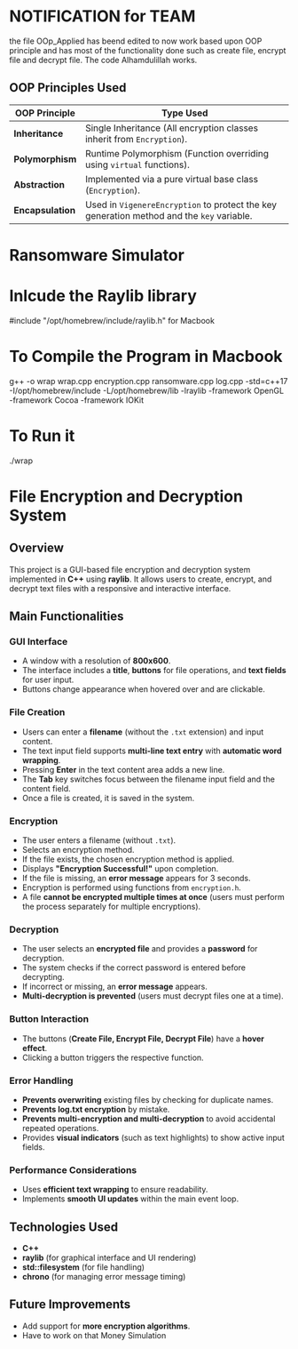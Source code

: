# NOTIFICATION for TEAM
the file OOp_Applied has beend edited to now work based upon OOP principle and has most of the functionality done such as create file, encrypt file and decrypt file. The code Alhamdulillah works.

## OOP Principles Used

| OOP Principle   | Type Used |
|----------------|-----------|
| **Inheritance** | Single Inheritance (All encryption classes inherit from `Encryption`). |
| **Polymorphism** | Runtime Polymorphism (Function overriding using `virtual` functions). |
| **Abstraction** | Implemented via a pure virtual base class (`Encryption`). |
| **Encapsulation** | Used in `VigenereEncryption` to protect the key generation method and the `key` variable. |


# Ransomware Simulator

# Inlcude the Raylib library
#include "/opt/homebrew/include/raylib.h"  for Macbook

# To Compile the Program in Macbook
g++ -o wrap wrap.cpp encryption.cpp ransomware.cpp log.cpp -std=c++17 -I/opt/homebrew/include -L/opt/homebrew/lib -lraylib -framework OpenGL -framework Cocoa -framework IOKit

#  To Run it
./wrap

# File Encryption and Decryption System

## Overview
This project is a GUI-based file encryption and decryption system implemented in **C++** using **raylib**. It allows users to create, encrypt, and decrypt text files with a responsive and interactive interface.

## Main Functionalities

### GUI Interface
- A window with a resolution of **800x600**.
- The interface includes a **title**, **buttons** for file operations, and **text fields** for user input.
- Buttons change appearance when hovered over and are clickable.

### File Creation
- Users can enter a **filename** (without the `.txt` extension) and input content.
- The text input field supports **multi-line text entry** with **automatic word wrapping**.
- Pressing **Enter** in the text content area adds a new line.
- The **Tab** key switches focus between the filename input field and the content field.
- Once a file is created, it is saved in the system.

### Encryption
- The user enters a filename (without `.txt`).
- Selects an encryption method.
- If the file exists, the chosen encryption method is applied.
- Displays **"Encryption Successful!"** upon completion.
- If the file is missing, an **error message** appears for 3 seconds.
- Encryption is performed using functions from `encryption.h`.
- A file **cannot be encrypted multiple times at once** (users must perform the process separately for multiple encryptions).

### Decryption
- The user selects an **encrypted file** and provides a **password** for decryption.
- The system checks if the correct password is entered before decrypting.
- If incorrect or missing, an **error message** appears.
- **Multi-decryption is prevented** (users must decrypt files one at a time).

### Button Interaction
- The buttons (**Create File, Encrypt File, Decrypt File**) have a **hover effect**.
- Clicking a button triggers the respective function.

### Error Handling
- **Prevents overwriting** existing files by checking for duplicate names.
-  **Prevents log.txt encryption** by mistake.
- **Prevents multi-encryption and multi-decryption** to avoid accidental repeated operations.
- Provides **visual indicators** (such as text highlights) to show active input fields.

### Performance Considerations
- Uses **efficient text wrapping** to ensure readability.
- Implements **smooth UI updates** within the main event loop.

## Technologies Used
- **C++**
- **raylib** (for graphical interface and UI rendering)
- **std::filesystem** (for file handling)
- **chrono** (for managing error message timing)

## Future Improvements
- Add support for **more encryption algorithms**.
- Have to work on that Money Simulation
